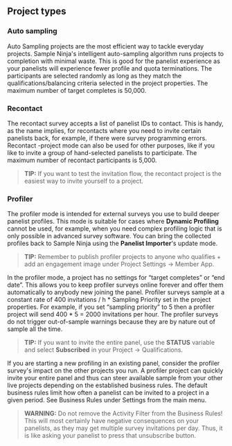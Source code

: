 ## Project types

### Auto sampling
Auto Sampling projects are the most efficient way to tackle everyday projects. Sample Ninja's intelligent auto-sampling algorithm runs projects to completion with minimal waste. This is good for the panelist experience as your panelists will experience fewer profile and quota terminations. The participants are selected randomly as long as they match the qualifications/balancing criteria selected in the project properties. The maximum number of target completes is 50,000.

### Recontact
The recontact survey accepts a list of panelist IDs to contact. This is handy, as the name implies, for recontacts where you need to invite certain panelists back, for example, if there were survey programming errors. Recontact -project mode can also be used for other purposes, like if you like to invite a group of hand-selected panelists to participate. The maximum number of recontact participants is 5,000.

> **TIP:** If you want to test the invitation flow, the recontact project is the easiest way to invite yourself to a project.

### Profiler
The profiler mode is intended for external surveys you use to build deeper panelist profiles. This mode is suitable for cases where **Dynamic Profiling** cannot be used, for example, when you need complex profiling logic that is only possible in advanced survey software. You can bring the collected profiles back to Sample Ninja using the **Panelist Importer**'s update mode.

> **TIP:** Remember to publish profiler projects to anyone who qualifies + add an engagement image under Project Settings -> Member App.
> 
In the profiler mode, a project has no settings for “target completes” or “end date”. This allows you to keep profiler surveys online forever and offer them automatically to anybody new joining the panel. Profiler surveys sample at a constant rate of 400 invitations / h * Sampling Priority set in the project properties. For example, if you set “sampling priority” to 5 then a profiler project will send 400 * 5 = 2000 invitations per hour. The profiler surveys do not trigger out-of-sample warnings because they are by nature out of sample all the time.

> **TIP:** If you want to invite the entire panel, use the **STATUS** variable and select **Subscribed** in your Project -> Qualifications.

If you are starting a new profiling in an existing panel, consider the profiler survey's impact on the other projects you run. A profiler project can quickly invite your entire panel and thus can steer available sample from your other live projects depending on the established business rules. The default business rules limit how often a panelist can be invited to a project in a given period. See Business Rules under Settings from the main menu.

> **WARNING:**  Do not remove the Activity Filter from the Business Rules! This will most certainly have negative consequences on your panelists, as they may get multiple survey invitations per day. Thus, it is like asking your panelist to press that unsubscribe button.
